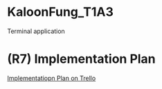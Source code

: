 # KaloonFung_T1A3
Terminal application

# (R7) Implementation Plan

[Implementatiopn Plan on Trello](https://trello.com/b/38r4jreP/t1a3-terminal-application)
